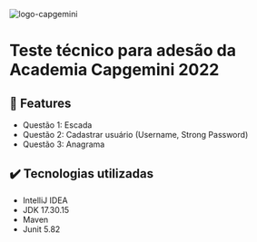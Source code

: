 ![logo-capgemini](https://user-images.githubusercontent.com/38354809/154876680-141e64e1-9f69-4fcb-85e8-84e00f96a1c5.png)

# Teste técnico para adesão da Academia Capgemini 2022 

## :hammer: Features

* Questão 1: Escada
* Questão 2: Cadastrar usuário (Username, Strong Password)
* Questão 3: Anagrama

## ✔️ Tecnologias utilizadas

* IntelliJ IDEA
* JDK 17.30.15
* Maven
* Junit 5.82
